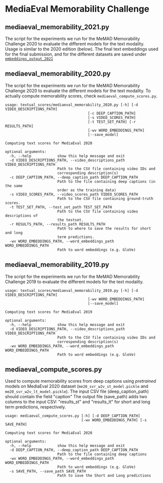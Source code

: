 # MediaEval Memorability Challenge
## mediaeval_memorability_2021.py 
The script for the experiments we run for the MeMAD Memorability Challenge 2020 to evaluate the different models for the text modality.
Usage is similar to the 2020 edition (below). 
The final text embeddings used for the final submission, and for the different datasets are saved under [`embeddings_output_2021`](./embeddings_output_2021)

## mediaeval_memorability_2020.py
The script for the experiments we run for the MeMAD Memorability Challenge 2020 to evaluate the different models for the text modality.
To actually compute memorability scores, check `mediaeval_compute_scores.py`.

```
usage: textual_scores/mediaeval_memorability_2020.py [-h] [-d VIDEO_DESCRIPTIONS_PATH]
                                      [-c DEEP_CAPTION_PATH]
                                      [-s VIDEO_SCORES_PATH]
                                      [-t TEST_SET_PATH] [-r RESULTS_PATH]
                                      [-wv WORD_EMBEDDINGS_PATH]
                                      [--save_model]

Computing text scores for MediaEval 2020

optional arguments:
  -h, --help            show this help message and exit
  -d VIDEO_DESCRIPTIONS_PATH, --video_descriptions_path VIDEO_DESCRIPTIONS_PATH
                        Path to the CSV file containing video IDs and
                        corresponding description(s)
  -c DEEP_CAPTION_PATH, --deep_caption_path DEEP_CAPTION_PATH
                        Path to the file containing deep captions (in the same
                        order as the training data)
  -s VIDEO_SCORES_PATH, --video_scores_path VIDEO_SCORES_PATH
                        Path to the CSV file containing ground-truth scores.
  -t TEST_SET_PATH, --test_set_path TEST_SET_PATH
                        Path to the CSV file containing video descriptions of
                        the testset.
  -r RESULTS_PATH, --results_path RESULTS_PATH
                        Path to where to save the results for short and long
                        term predictions.
  -wv WORD_EMBEDDINGS_PATH, --word_embeddings_path WORD_EMBEDDINGS_PATH
                        Path to word embeddings (e.g. GloVe)
```


## mediaeval_memorability_2019.py

The script for the experiments we run for the MeMAD Memorability Challenge 2019 to evaluate the different models for the text modality.

```
usage: textual_scores/mediaeval_memorability_2019.py [-h] [-d VIDEO_DESCRIPTIONS_PATH]
                                      [-wv WORD_EMBEDDINGS_PATH]
                                      [--save_model]

Computing text scores for MediaEval 2019

optional arguments:
  -h, --help            show this help message and exit
  -d VIDEO_DESCRIPTIONS_PATH, --video_descriptions_path VIDEO_DESCRIPTIONS_PATH
                        Path to the CSV file containing video IDs and
                        corresponding description(s)
  -wv WORD_EMBEDDINGS_PATH, --word_embeddings_path WORD_EMBEDDINGS_PATH
                        Path to word embeddings (e.g. GloVe)

```



## mediaeval_compute_scores.py
Used to compute memorability scores from deep captions using *pretrained* models on MediaEval 2020 dataset (`me20_svr_w2v_st_model.pickle` and `me20_svr_w2v_lt_model.pickle`).
The input CSV file (deep_caption_path) should contain the field "caption"
The output file (save_path) adds two columns to the input CSV: "results_st" and "results_lt" for short and long term predictions, respectively.

```
usage: mediaeval_compute_scores.py [-h] [-d DEEP_CAPTION_PATH]
                                   [-wv WORD_EMBEDDINGS_PATH] [-s SAVE_PATH]

Computing text scores for MediaEval 2020

optional arguments:
  -h, --help            show this help message and exit
  -d DEEP_CAPTION_PATH, --deep_caption_path DEEP_CAPTION_PATH
                        Path to the file containing deep captions
  -wv WORD_EMBEDDINGS_PATH, --word_embeddings_path WORD_EMBEDDINGS_PATH
                        Path to word embeddings (e.g. GloVe)
  -s SAVE_PATH, --save_path SAVE_PATH
                        Path to save the Short and Long predictions
```
